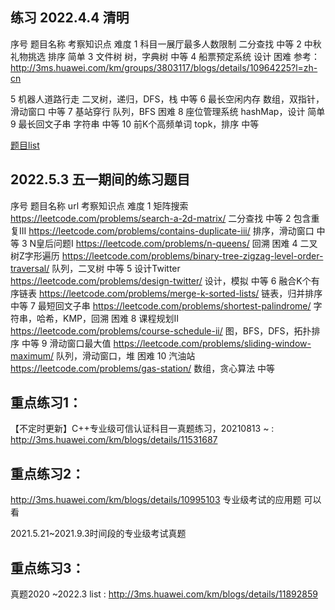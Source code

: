 

## 练习 2022.4.4 清明

序号	题目名称	考察知识点	难度
1	科目一展厅最多人数限制	二分查找	中等
2	中秋礼物挑选	排序	简单
3	文件树	树，字典树	中等
4	船票预定系统	设计	困难
    参考：http://3ms.huawei.com/km/groups/3803117/blogs/details/10964225?l=zh-cn

5	机器人道路行走	二叉树，递归，DFS，栈	中等
6	最长空闲内存	数组，双指针，滑动窗口	中等
7	基站穿行	队列，BFS	困难
8	座位管理系统	hashMap，设计	简单
9	最长回文子串	字符串	中等
10	前K个高频单词	topk，排序	中等


[题目list](http://3ms.huawei.com/km/groups/3475657/blogs/details/12031931)


## 2022.5.3 五一期间的练习题目

序号	题目名称	url	考察知识点	难度
1	矩阵搜索	https://leetcode.com/problems/search-a-2d-matrix/
二分查找	中等
2	包含重复III	https://leetcode.com/problems/contains-duplicate-iii/
排序，滑动窗口	中等
3	N皇后问题I	https://leetcode.com/problems/n-queens/
回溯	困难
4	二叉树Z字形遍历	https://leetcode.com/problems/binary-tree-zigzag-level-order-traversal/
队列，二叉树	中等
5	设计Twitter	https://leetcode.com/problems/design-twitter/
设计，模拟	中等
6	融合K个有序链表	https://leetcode.com/problems/merge-k-sorted-lists/
链表，归并排序	中等
7	最短回文子串	https://leetcode.com/problems/shortest-palindrome/
字符串，哈希，KMP，回溯	困难
8	课程规划II	https://leetcode.com/problems/course-schedule-ii/
图，BFS，DFS，拓扑排序	中等
9	滑动窗口最大值	https://leetcode.com/problems/sliding-window-maximum/
队列，滑动窗口，堆	困难
10	汽油站	https://leetcode.com/problems/gas-station/
数组，贪心算法	中等


## 重点练习1： 
【不定时更新】C++专业级可信认证科目一真题练习，20210813 ~ : http://3ms.huawei.com/km/blogs/details/11531687

## 重点练习2： 

http://3ms.huawei.com/km/blogs/details/10995103  专业级考试的应用题  可以看

2021.5.21~2021.9.3时间段的专业级考试真题

## 重点练习3：

真题2020 ~2022.3 list : http://3ms.huawei.com/km/blogs/details/11892859



